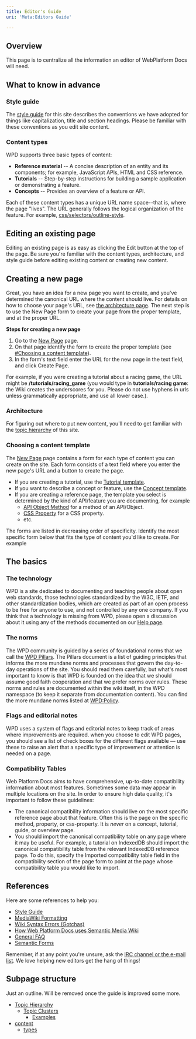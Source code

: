 ```yaml
---
title: Editor's Guide
uri: 'Meta:Editors Guide'

---
```

## Overview

This page is to centralize all the information an editor of WebPlatform Docs will need.

## What to know in advance

### Style guide

The [style guide](/WPD:Manual_Of_Style) for this site describes the conventions we have adopted for things like capitalization, title and section headings. Please be familiar with these conventions as you edit site content.

### Content types

WPD supports three basic types of content:

-   **Reference material** -- A concise description of an entity and its components; for example, JavaScript APIs, HTML and CSS reference.
-   **Tutorials** -- Step-by-step instructions for building a sample application or demonstrating a feature.
-   **Concepts** -- Provides an overview of a feature or API.

Each of these content types has a unique URL name space--that is, where the page "lives". The URL generally follows the logical organization of the feature. For example, [css/selectors/outline-style](/css/selectors/outline-style).

## Editing an existing page

Editing an existing page is as easy as clicking the Edit button at the top of the page. Be sure you're familiar with the content types, architecture, and style guide before editing existing content or creating new content.

## Creating a new page

Great, you have an idea for a new page you want to create, and you've determined the canonical URL where the content should live. For details on how to choose your page's URL, see [the architecture page](/WPD:Architecture). The next step is to use the New Page form to create your page from the proper template, and at the proper URL.

**Steps for creating a new page**

1.  Go to the [New Page](/WPD:New_Page) page.
2.  On that page identify the form to create the proper template (see [\#Choosing a content template](#Choosing_a_content_template)).
3.  In the form's text field enter the URL for the new page in the text field, and click Create Page.

For example, if you were creating a tutorial about a racing game, the URL might be **/tutorials/racing\_game** (you would type in **tutorials/racing game**: the Wiki creates the underscores for you. Please do not use hyphens in urls unless grammatically appropriate, and use all lower case.).

### Architecture

For figuring out where to put new content, you'll need to get familiar with the [topic hierarchy](/WPD:Content/Topic_Hierarchy) of this site.

### Choosing a content template

The [New Page](/WPD:New_Page) page contains a form for each type of content you can create on the site. Each form consists of a text field where you enter the new page's URL and a button to create the page.

-   If you are creating a tutorial, use the [Tutorial template](/WPD:New_Page#Tutorial).
-   If you want to describe a concept or feature, use the [Concept template](/WPD:New_Page#Concept).
-   If you are creating a reference page, the template you select is determined by the kind of API/feature you are documenting, for example
    -   [API Object Method](/WPD:New_Page#API_Object_Method) for a method of an API/Object.
    -   [CSS Property](/WPD:New_Page#CSS_Property) for a CSS property.
    -   etc.

The forms are listed in decreasing order of specificity. Identify the most specific form below that fits the type of content you'd like to create. For example

## The basics

### The technology

WPD is a site dedicated to documenting and teaching people about open web standards, those technologies standardized by the W3C, IETF, and other standardization bodies, which are created as part of an open process to be free for anyone to use, and not controlled by any one company. If you think that a technology is missing from WPD, please open a discussion about it using any of the methods documented on our [Help page](/WPD:Help).

### The norms

The WPD community is guided by a series of foundational norms that we call the [WPD Pillars](/WPD:Pillars). The Pillars document is a list of guiding principles that informs the more mundane norms and processes that govern the day-to-day operations of the site. You should read them carefully, but what's most important to know is that WPD is founded on the idea that we should assume good faith cooperation and that we prefer norms over rules. These norms and rules are documented within the wiki itself, in the WPD namespace (to keep it separate from documentation content). You can find the more mundane norms listed at [WPD:Policy](/WPD:Policy).

### Flags and editorial notes

WPD uses a system of flags and editorial notes to keep track of areas where improvements are required. when you choose to edit WPD pages, you should see a list of check boxes for the different flags available — use these to raise an alert that a specific type of improvement or attention is needed on a page.

### Compatibility Tables

Web Platform Docs aims to have comprehensive, up-to-date compatibility information about most features. Sometimes some data may appear in multiple locations on the site. In order to ensure high data quality, it's important to follow these guidelines:

-   The canonical compatibility information should live on the most specific reference page about that feature. Often this is the page on the specific method, property, or css-property. It is *never* on a concept, tutorial, guide, or overview page.
-   You should import the canonical compatibility table on any page where it may be useful. For example, a tutorial on IndexedDB should import the canonical compatibility table from the relevant IndexedDB reference page. To do this, specify the Imported compatibility table field in the compatibility section of the page form to point at the page whose compatibility table you would like to import.

## References

Here are some references to help you:

-   [Style Guide](/WPD:Manual_Of_Style)
-   [MediaWiki Formatting](http://www.mediawiki.org/wiki/Help:Formatting)
-   [Wiki Syntax Errors (Gotchas)](/WPD:Manual_Of_Style/Gotchas)
-   [How Web Platform Docs uses Semantic Media Wiki](/WPD:Implementation_Patterns)
-   [General FAQ](/WPD:FAQ)
-   [Semantic Forms](/WPD:Semantic_Forms)

Remember, if at any point you're unsure, ask the [IRC channel or the e-mail list](/WPD:Help). We love helping new editors get the hang of things!

## Subpage structure

Just an outline. Will be removed once the guide is improved some more.

-   [Topic Hierarchy](/Meta:Editors_Guide/Topic_Hierarchy)
    -   [Topic Clusters](/Meta:Editors_Guide/Topic_Hierarchy/Topic_Clusters)
        -   [Examples](/Meta:Editors_Guide/Topic_Hierarchy/Topic_Clusters/Examples)
-   [content](/Meta:Editors_Guide/content)
    -   [types](/Meta:Editors_Guide/content/types)

